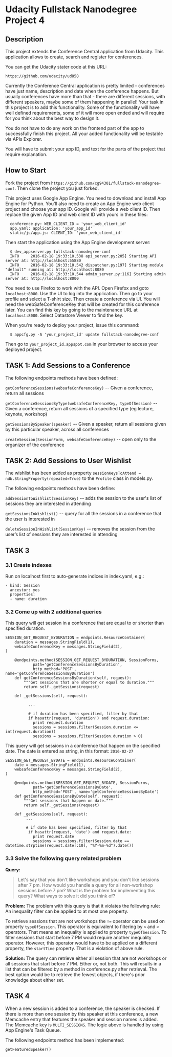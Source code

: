 # Udacity Fullstack Nanodegree Project 4

## Description

This project extends the Conference Central application from Udacity. This application allows to create, search and register for conferences. 

You can get the Udacity stater code at this URL:

`https://github.com/udacity/ud858`

Currently the Conference Central application is pretty limited - conferences have just name, description and date when the conference happens. But usually conferences have more than that - there are different sessions, with different speakers, maybe some of them happening in parallel! Your task in this project is to add this functionality. Some of the functionality will have well defined requirements, some of it will more open ended and will require for you think about the best way to design it.

You do not have to do any work on the frontend part of the app to successfully finish this project. All your added functionality will be testable via APIs Explorer.

You will have to submit your app ID, and text for the parts of the project that require explanation.




## How to Start

Fork the project from `https://github.com/cg94301/fullstack-nanodegree-conf`. Then clone the project you just forked.

This project uses Google App Engine. You need to download and install App Engine for Python. You'll also need to create an App Engine web client project and choose your app ID. Google will provide a web client ID. Then replace the given App ID and web client ID with yours in these files:

```
  conference.py: WEB_CLIENT_ID = 'your_web_client_id'
  app.yaml: application: 'your_app_id'
  static/js/app.js: CLIENT_ID: 'your_web_client_id'
```

Then start the application using the App Engine development server:

```
  $ dev_appserver.py fullstack-nanodegree-conf
  INFO     2016-02-18 19:33:10,538 api_server.py:205] Starting API server at: http://localhost:55880
  INFO     2016-02-18 19:33:10,542 dispatcher.py:197] Starting module "default" running at: http://localhost:8080
  INFO     2016-02-18 19:33:10,544 admin_server.py:116] Starting admin server at: http://localhost:8000
```

You need to use Firefox to work with the API. Open Firefox and goto `localhost:8080`. Use the UI to log into the application. Then go to your profile and select a T-shirt size. Then create a conference via UI. You will need the webSafeConferenceKey that will be created for this conference later. You can find this key by going to the maintenance URL at `localhost:8000`. Select Datastore Viewer to find the key.

When you're ready to deploy your project, issue this command:

```
  $ appcfg.py -A 'your_project_id' update fullstack-nanodegree-conf
```

Then go to `your_project_id.appspot.com` in your browser to access your deployed project.


## TASK 1: Add Sessions to a Conference

The following endpoints methods have been defined:

`getConferenceSessions(websafeConferenceKey)` -- Given a conference, return all sessions

`getConferenceSessionsByType(websafeConferenceKey, typeOfSession)` -- Given a conference, return all sessions of a specified type (eg lecture, keynote, workshop)

`getSessionsBySpeaker(speaker)` -- Given a speaker, return all sessions given by this particular speaker, across all conferences

`createSession(SessionForm, websafeConferenceKey)` -- open only to the organizer of the conference


## TASK 2: Add Sessions to User Wishlist

The wishlist has been added as property `sessionKeysToAttend = ndb.StringProperty(repeated=True)` to the `Profile` class in models.py.

The following endpoints methods have been define:

`addSessionToWishlist(SessionKey)` -- adds the session to the user's list of sessions they are interested in attending

`getSessionsInWishlist()` -- query for all the sessions in a conference that the user is interested in

`deleteSessionInWishlist(SessionKey)` -- removes the session from the user’s list of sessions they are interested in attending


## TASK 3

### 3.1 Create indexes

Run on localhost first to auto-generate indices in index.yaml, e.g.:

```
- kind: Session
  ancestor: yes
  properties:
  - name: duration
```

### 3.2 Come up with 2 additional queries

This query will get session in a conference that are equal to or shorter than specified duration.

```
SESSION_GET_REQUEST_BYDURATION = endpoints.ResourceContainer(
    duration = messages.StringField(1),
    websafeConferenceKey = messages.StringField(2),
)

    @endpoints.method(SESSION_GET_REQUEST_BYDURATION, SessionForms,
            path='getConferenceSessionsByDuration',
            http_method='POST', name='getConferenceSessionsByDuration')
    def getConferenceSessionsByDuration(self, request):
        """Get sessions that are shorter or equal to duration."""
        return self._getSessions(request)

    def _getSessions(self, request):
           
          ...

          # if duration has been specified, filter by that
          if hasattr(request, 'duration') and request.duration:
            print request.duration
            sessions = sessions.filter(Session.duration <= int(request.duration))
            sessions = sessions.filter(Session.duration > 0)
```

This query will get sessions in a conference that happen on the specified date. The date is entered as string, in this format: `2016-02-27`

```
SESSION_GET_REQUEST_BYDATE = endpoints.ResourceContainer(
    date = messages.StringField(1),
    websafeConferenceKey = messages.StringField(2),
)

    @endpoints.method(SESSION_GET_REQUEST_BYDATE, SessionForms,
            path='getConferenceSessionsByDate',
            http_method='POST', name='getConferenceSessionsByDate')
    def getConferenceSessionsByDate(self, request):
        """Get sessions that happen on date."""
        return self._getSessions(request)

    def _getSessions(self, request):
         ...

         # if date has been specified, filter by that
          if hasattr(request, 'date') and request.date:
            print request.date
            sessions = sessions.filter(Session.date == datetime.strptime(request.date[:10], "%Y-%m-%d").date())
```

### 3.3 Solve the following query related problem

**Query:**
> Let's say that you don't like workshops and you don't like sessions after 7 pm. How would you handle a query for all non-workshop sessions before 7 pm? What is the problem for implementing this query? What ways to solve it did you think of?

**Problem:**
The problem with this query is that it violates the following rule: An inequality filter can be applied to at most one property.

To retrieve sessions that are not workshops the `!=` operator can be used on property `typeOfSession`. This operator is equivalent to filtering by `>` and `<` operators. That means an inequality is applied to property `typeOfSession`. To filter sessions that start before 7 PM would require another inequality operator. However, this operator would have to be applied on a different property, the `startTime` property. That is a violation of above rule.

**Solution:**
The query can retrieve either all session that are not workshops or all sessions that start before 7 PM. Either or, not both. This will results in a list that can be filtered by a method in conference.py after retrieval. The best option would be to retrieve the fewest objects, if there's prior knowledge about either set.

## TASK 4

When a new session is added to a conference, the speaker is checked. If there is more than one session by this speaker at this conference, a new Memcache entry that features the speaker and session names is added. The Memcache key is `MULTI_SESSIONS`. The logic above is handled by using App Engine's Task Queue.

The following endpoints method has been implemented:

`getFeaturedSpeaker()`